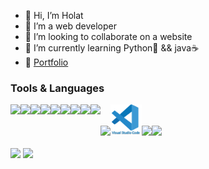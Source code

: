 - 👋 Hi, I’m Holat
- 👀 I’m a web developer
- 🤝 I’m looking to collaborate on a website
- 🌱 I’m currently learning Python🐍 && java☕️
- 💼 <a href="https://holat.github.io/portfolio/" target="_blank" rel="noopener noreferrer">Portfolio<a/>

<h3>Tools & Languages</h3>
<div style="display: flex">
<img height=50 src="https://cdn.jsdelivr.net/gh/devicons/devicon/icons/html5/html5-original.svg" /><img height=50 src="https://cdn.jsdelivr.net/gh/devicons/devicon/icons/css3/css3-original.svg" /><img height=50 src="https://icongr.am/devicon/javascript-original.svg?size=128&color=currentColor"/><img height=50 src="https://cdn.jsdelivr.net/gh/devicons/devicon/icons/git/git-plain.svg"/><img height=50 src="https://icongr.am/devicon/github-original.svg?size=128&color=ffffff"/><img height=50 src="https://icongr.am/devicon/c-line.svg?size=128&color=ffffff"/><img height=50 src="https://icongr.am/devicon/firefox-plain.svg?size=128&color=ffffff"/><img height=50 src="https://icongr.am/devicon/linux-plain.svg?size=128&color=ffffff"/><img height=50 src="https://icongr.am/devicon/sass-original.svg?size=128&color=bb3d00"/><mg height=50 src="https://icongr.am/devicon/ubuntu-plain.svg?size=128&color=bb3d00"/><img height=50 src="https://icongr.am/devicon/vim-original.svg?size=128&color=bb3d00"/><img height=50 src="https://raw.githubusercontent.com/devicons/devicon/1119b9f84c0290e0f0b38982099a2bd027a48bf1/icons/vscode/vscode-original-wordmark.svg"/><img height=50 src="https://cdn.jsdelivr.net/gh/devicons/devicon/icons/ubuntu/ubuntu-plain.svg"/><img height=50 src="https://cdn.jsdelivr.net/gh/devicons/devicon/icons/java/java-original.svg"/>
</div>
<br/>
<img src="https://github-readme-stats.vercel.app/api?username=Holat&show_icons=true&theme=dark"/>
<img src="https://github-readme-stats.vercel.app/api/top-langs?username=Holat&show_icons=true&theme=dark"/>
<!---
Holat/Holat is a ✨ special ✨ repository because its `README.md` (this file) appears on your GitHub profile.
You can click the Preview link to take a look at your changes.
--->
